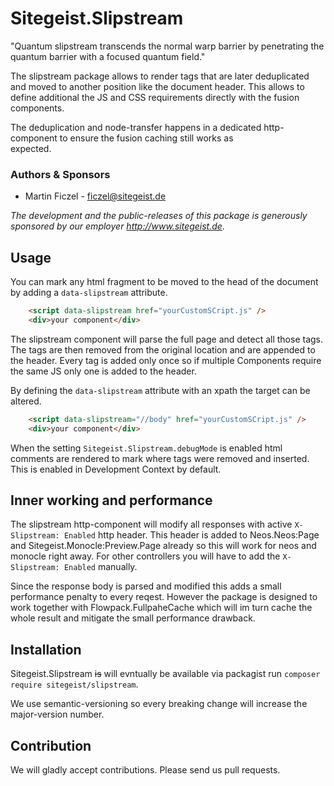 # Sitegeist.Slipstream

"Quantum slipstream transcends the normal warp barrier by penetrating the quantum barrier with a focused quantum field."

The slipstream package allows to render tags that are later deduplicated and moved to another position like the document 
header. This allows to define additional the JS and CSS requirements directly with the fusion components. 

The deduplication and node-transfer happens in a dedicated http-component to ensure the fusion caching still works as    
expected.

### Authors & Sponsors

* Martin Ficzel - ficzel@sitegeist.de

*The development and the public-releases of this package is generously sponsored
by our employer http://www.sitegeist.de.*

## Usage

You can mark any html fragment to be moved to the head of the document by 
adding a `data-slipstream` attribute.

```html
    <script data-slipstream href="yourCustomSCript.js" />
    <div>your component</div>
```

The slipstream component will parse the full page and detect all those tags. The tags are then removed from the original
location and are appended to the header. Every tag is added only once so if multiple Components require the same JS only one 
is added to the header.

By defining the `data-slipstream` attribute with an xpath the target can be altered. 

```html
    <script data-slipstream="//body" href="yourCustomSCript.js" />
    <div>your component</div>
```

When the setting `Sitegeist.Slipstream.debugMode` is enabled html comments are rendered to mark where tags were removed
and inserted. This is enabled in Development Context by default.

## Inner working and performance

The slipstream http-component will modify all responses with active `X-Slipstream: Enabled` http header.
This header is added to Neos.Neos:Page and Sitegeist.Monocle:Preview.Page already so this will work for
neos and monocle right away. For other controllers you will have to add the `X-Slipstream: Enabled` manually.

Since the response body is parsed and modified this adds a small performance penalty to every reqest. However
the package is designed to work together with Flowpack.FullpaheCache which will im turn cache the whole result 
and mitigate the small performance drawback. 

## Installation

Sitegeist.Slipstream ~~is~~ will evntually be available via packagist run `composer require sitegeist/slipstream`.

We use semantic-versioning so every breaking change will increase the major-version number.

## Contribution

We will gladly accept contributions. Please send us pull requests.
